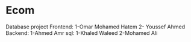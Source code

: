 # Ecom
Database project
Frontend: 1-Omar Mohamed Hatem 2- Youssef Ahmed
Backend: 1-Ahmed Amr 
sql: 1-Khaled Waleed 2-Mohamed Ali
